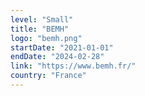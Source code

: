 ```yaml
---
level: "Small"
title: "BEMH"
logo: "bemh.png"
startDate: "2021-01-01"
endDate: "2024-02-28"
link: "https://www.bemh.fr/"
country: "France"
---
```

